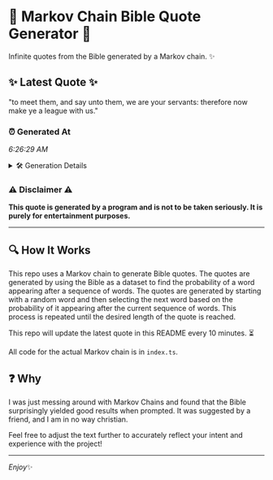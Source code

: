 # 📖 Markov Chain Bible Quote Generator 📖

Infinite quotes from the Bible generated by a Markov chain. ✨

## ✨ Latest Quote ✨
"to meet them, and say unto them, we are your servants: therefore now make ye a league with us."

### ⏰ Generated At
*6:26:29 AM*

<details>
    <summary>🛠️ Generation Details</summary>
    <p>
        <strong>🌱 Seed:</strong> to<br>
        <strong>🔄 Iterations:</strong> 18<br>
        <strong>📜 Context History:</strong><br>[ to ]: meet<br>[ to, meet ]: them,<br>[ to, meet, them, ]: and<br>[ to, meet, them,, and ]: say<br>[ to, meet, them,, and, say ]: unto<br>[ to, meet, them,, and, say, unto ]: them,<br>[ meet, them,, and, say, unto, them, ]: we<br>[ them,, and, say, unto, them,, we ]: are<br>[ and, say, unto, them,, we, are ]: your<br>[ say, unto, them,, we, are, your ]: servants:<br>[ unto, them,, we, are, your, servants: ]: therefore<br>[ them,, we, are, your, servants:, therefore ]: now<br>[ we, are, your, servants:, therefore, now ]: make<br>[ are, your, servants:, therefore, now, make ]: ye<br>[ your, servants:, therefore, now, make, ye ]: a<br>[ servants:, therefore, now, make, ye, a ]: league<br>[ therefore, now, make, ye, a, league ]: with<br>[ now, make, ye, a, league, with ]: us.<br>
    </p>
</details>

### ⚠️ Disclaimer ⚠️
**This quote is generated by a program and is not to be taken seriously. It is purely for entertainment purposes.**

---

## 🔍 How It Works

This repo uses a Markov chain to generate Bible quotes. The quotes are generated by using the Bible as a dataset to find the probability of a word appearing after a sequence of words. The quotes are generated by starting with a random word and then selecting the next word based on the probability of it appearing after the current sequence of words. This process is repeated until the desired length of the quote is reached.

This repo will update the latest quote in this README every 10 minutes. ⏳

All code for the actual Markov chain is in `index.ts`.

## ❓ Why

I was just messing around with Markov Chains and found that the Bible surprisingly yielded good results when prompted. 
It was suggested by a friend, and I am in no way christian.

Feel free to adjust the text further to accurately reflect your intent and experience with the project!

---

*Enjoy*✨

